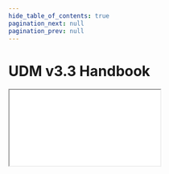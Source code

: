```yaml
---
hide_table_of_contents: true
pagination_next: null
pagination_prev: null
---
```


# UDM v3.3 Handbook

<iframe src="/reference/data-standard/handbook/v3.3/"
  title="Data Standard v3.3 Handbook" />
